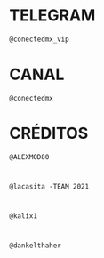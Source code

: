 # TELEGRAM
``
@conectedmx_vip
``
# CANAL
``
@conectedmx
``
# CRÉDITOS
``
@ALEXMOD80
``
# 
``
@lacasita -TEAM 2021
``
# 
``
@kalix1
``
#
``
@dankelthaher
``
